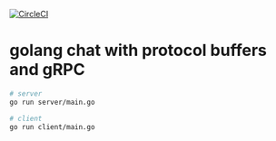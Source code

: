 
[![CircleCI](https://circleci.com/gh/calvinchengx/gochat/tree/master.svg?style=shield)](https://circleci.com/gh/calvinchengx/gochat/tree/master)

golang chat with protocol buffers and gRPC
===

```bash
# server
go run server/main.go

# client
go run client/main.go
```